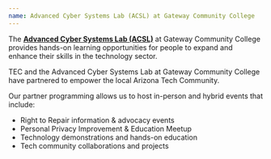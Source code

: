 ```yaml
---
name: Advanced Cyber Systems Lab (ACSL) at Gateway Community College
---
```

The **[Advanced Cyber Systems Lab (ACSL)](https://www.azacsl.com/)** at Gateway Community College provides hands-on
learning opportunities for people to expand and enhance their skills in the technology sector.

TEC and the Advanced Cyber Systems Lab at Gateway Community College have partnered to
empower the local Arizona Tech Community.

Our partner programming allows us to host in-person and hybrid events
that include:
- Right to Repair information & advocacy events
- Personal Privacy Improvement & Education Meetup
- Technology demonstrations and hands-on education
- Tech community collaborations and projects